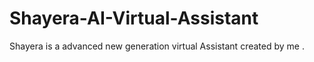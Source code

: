 # Shayera-AI-Virtual-Assistant
Shayera is a advanced new generation virtual Assistant created by me .
